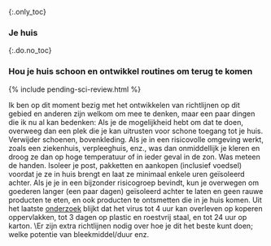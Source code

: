 {:.only_toc}
### Je huis

{:.do.no_toc}
### Hou je huis schoon en ontwikkel routines om terug te komen

{% include pending-sci-review.html %}

Ik ben op dit moment bezig met het ontwikkelen van richtlijnen op dit gebied en anderen zijn welkom om mee te denken, maar een paar dingen die ik nu al kan bedenken: Als je de mogelijkheid hebt om dat te doen, overweeg dan een plek die je kan uitrusten voor schone toegang tot je huis. 
Verwijder schoenen, bovenkleding. Als je in een risicovolle omgeving werkt, zoals een ziekenhuis, verpleeghuis, enz., was dan onmiddellijk je kleren en droog ze dan op hoge temperatuur of in ieder geval in de zon. Was meteen de handen. Isoleer je post, pakketten en aankopen (inclusief voedsel) voordat je ze in huis brengt en laat ze minimaal enkele uren geïsoleerd achter. Als je je in een bijzonder risicogroep bevindt, kun je overwegen om goederen langer (een paar dagen) geïsoleerd achter te laten en geen rauwe producten te eten, en ook producten te ontsmetten die in je huis komen.
Uit het laatste [onderzoek](https://www.medrxiv.org/content/10.1101/2020.03.09.20033217v1.full.pdf) blijkt dat het virus tot 4 uur kan overleven op koperen oppervlakken, tot 3 dagen op plastic en roestvrij staal, en tot 24 uur op karton.
\Er zijn extra richtlijnen nodig over hoe je dit het beste kunt doen; welke potentie van bleekmiddel/duur enz.
